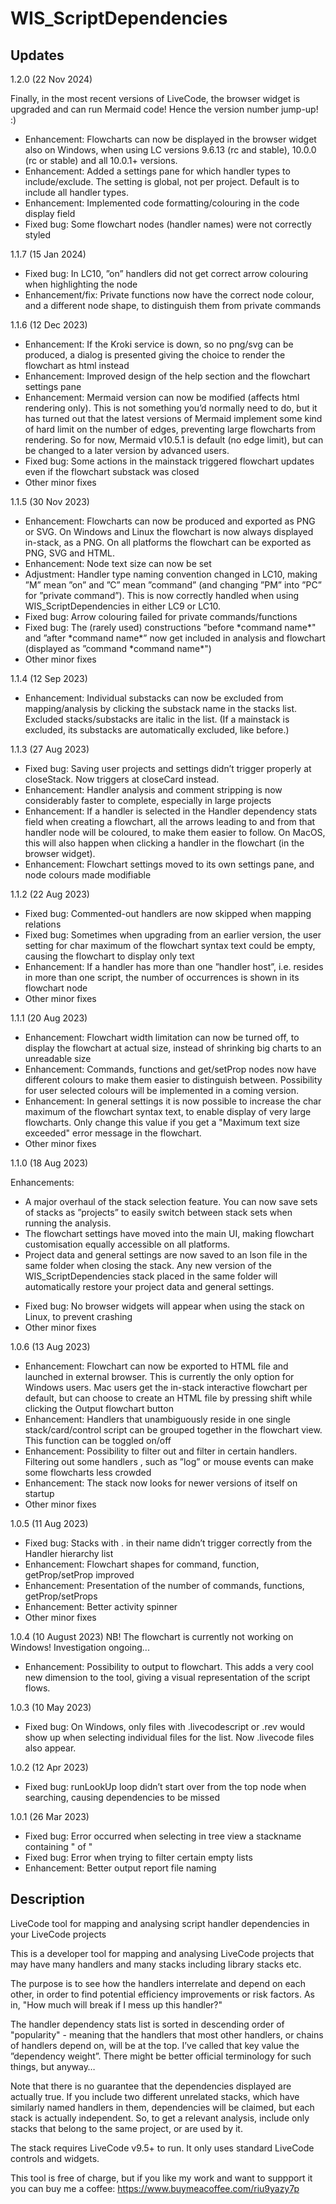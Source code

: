 # WIS_ScriptDependencies

## Updates
1.2.0 (22 Nov 2024)

Finally, in the most recent versions of LiveCode, the browser widget is upgraded and can run Mermaid code! Hence the version number jump-up! :)
<ul>
<li>Enhancement: Flowcharts can now be displayed in the browser widget also on Windows, when using LC versions 9.6.13 (rc and stable), 10.0.0 (rc or stable) and all 10.0.1+ versions.</li>
<li>Enhancement: Added a settings pane for which handler types to include/exclude. The setting is global, not per project. Default is to include all handler types.</li>
<li>Enhancement: Implemented code formatting/colouring in the code display field</li>
<li>Fixed bug: Some flowchart nodes (handler names) were not correctly styled</li>
</ul>

1.1.7 (15 Jan 2024)
<ul>
<li>Fixed bug: In LC10, ”on” handlers did not get correct arrow colouring when highlighting the node</li>
<li>Enhancement/fix: Private functions now have the correct node colour, and a different node shape, to distinguish them from private commands</li>
</ul>

1.1.6 (12 Dec 2023)
<ul>
<li>Enhancement: If the Kroki service is down, so no png/svg can be produced, a dialog is presented giving the choice to render the flowchart as html instead</li>
<li>Enhancement: Improved design of the help section and the flowchart settings pane</li>
<li>Enhancement: Mermaid version can now be modified (affects html rendering only). This is not something you’d normally need to do, but it has turned out that the latest versions of Mermaid implement some kind of hard limit on the number of edges, preventing large flowcharts from rendering. So for now, Mermaid v10.5.1 is default (no edge limit), but can be changed to a later version by advanced users.</li>
<li>Fixed bug: Some actions in the mainstack triggered flowchart updates even if the flowchart substack was closed</li>
<li>Other minor fixes</li>
</ul>

1.1.5 (30 Nov 2023)
<ul>
<li>Enhancement: Flowcharts can now be produced and exported as PNG or SVG. On Windows and Linux the flowchart is now always displayed in-stack, as a PNG. On all platforms the flowchart can be exported as PNG, SVG and HTML.</li>
<li>Enhancement: Node text size can now be set</li>
<li>Adjustment: Handler type naming convention changed in LC10, making ”M” mean ”on” and ”C” mean ”command” (and changing ”PM” into ”PC” for ”private command”). This is now correctly handled when using WIS_ScriptDependencies in either LC9 or LC10.</li>
<li>Fixed bug: Arrow colouring failed for private commands/functions</li>
<li>Fixed bug: The (rarely used) constructions ”before *command name*" and  ”after *command name*” now get included in analysis and flowchart (displayed as ”command *command name*")</li>
<li>Other minor fixes</li>
</ul>

1.1.4 (12 Sep 2023)
<ul>
<li>Enhancement: Individual substacks can now be excluded from mapping/analysis by clicking the substack name in the stacks list. Excluded stacks/substacks are italic in the list.
(If a mainstack is excluded, its substacks are automatically excluded, like before.)</li>
</ul>

1.1.3 (27 Aug 2023)
<ul>
<li>Fixed bug: Saving user projects and settings didn’t trigger properly at closeStack. Now triggers at closeCard instead.</li>
<li>Enhancement: Handler analysis and comment stripping is now considerably faster to complete, especially in large projects</li>
<li>Enhancement: If a handler is selected in the Handler dependency stats field when creating a flowchart, all the arrows leading to and from that handler node will be coloured, to make them easier to follow. On MacOS, this will also happen when clicking a handler in the flowchart (in the browser widget).</li>
<li>Enhancement: Flowchart settings moved to its own settings pane, and node colours made modifiable</li>
</ul>

1.1.2 (22 Aug 2023)
<ul>
<li>Fixed bug: Commented-out handlers are now skipped when mapping relations</li>
<li>Fixed bug: Sometimes when upgrading from an earlier version, the user setting for char maximum of the flowchart syntax text could be empty, causing the flowchart to display only text</li>
<li>Enhancement: If a handler has more than one ”handler host”, i.e. resides in more than one script, the number of occurrences is shown in its flowchart node
<li>Other minor fixes</li>
</ul>

1.1.1 (20 Aug 2023)

<ul>
<li>Enhancement: Flowchart width limitation can now be turned off, to display the flowchart at actual size, instead of shrinking big charts to an unreadable size</li>
<li>Enhancement: Commands, functions and get/setProp nodes now have different colours to make them easier to distinguish between. Possibility for user selected colours will be implemented in a coming version.</li>
<li>Enhancement: In general settings it is now possible to increase the char maximum of the flowchart syntax text, to enable display of very large flowcharts. Only change this value if you get a "Maximum text size exceeded" error message in the flowchart.</li>
<li>Other minor fixes</li>
</ul>

1.1.0 (18 Aug 2023)

Enhancements:
<ul>
<li>A major overhaul of the stack selection feature. You can now save sets of stacks as ”projects” to easily switch between stack sets when running the analysis.</li>
<li>The flowchart settings have moved into the main UI, making flowchart customisation equally accessible on all platforms.</li>
<li>Project data and general settings are now saved to an lson file in the same folder when closing the stack. Any new version of the WIS_ScriptDependencies stack placed in the same folder will automatically restore your project data and general settings.</li>
</ul>
<ul>
<li>Fixed bug: No browser widgets will appear when using the stack on Linux, to prevent crashing</li>
<li>Other minor fixes</li>
</ul>

1.0.6 (13 Aug 2023)
<ul>
<li>Enhancement: Flowchart can now be exported to HTML file and launched in external browser. This is currently the only option for Windows users. Mac users get the in-stack interactive flowchart per default, but can choose to create an HTML file by pressing shift while clicking the Output flowchart button</li>
<li>Enhancement: Handlers that unambiguously reside in one single stack/card/control script can be grouped together in the flowchart view. This function can be toggled on/off</li>
<li>Enhancement: Possibility to filter out and filter in certain handlers. Filtering out some handlers , such as ”log” or mouse events can make some flowcharts less crowded</li>
<li>Enhancement: The stack now looks for newer versions of itself on startup</li>
<li>Other minor fixes</li>
</ul>

1.0.5 (11 Aug 2023)
<ul>
<li>Fixed bug: Stacks with . in their name didn’t trigger correctly from the Handler hierarchy list</li>
<li>Enhancement: Flowchart shapes for command, function, getProp/setProp improved</li>
<li>Enhancement: Presentation of the number of commands, functions, getProp/setProps</li>
<li>Enhancement: Better activity spinner</li>
<li>Other minor fixes</li>
</ul>

1.0.4 (10 August 2023) NB! The flowchart is currently not working on Windows! Investigation ongoing...
<ul>
<li>Enhancement: Possibility to output to flowchart. This adds a very cool new dimension to the tool, giving a visual representation of the script flows.</li>
</ul>

1.0.3 (10 May 2023)
<ul>
<li>Fixed bug: On Windows, only files with .livecodescript  or .rev would show up when selecting individual files for the list. Now .livecode files also appear.</li>
</ul>

1.0.2 (12 Apr 2023)

<ul>
<li>Fixed bug: runLookUp loop didn’t start over from the top node when searching, causing dependencies to be missed</li>
</ul>

1.0.1 (26 Mar 2023)

<ul>
<li>Fixed bug: Error occurred when selecting in tree view a stackname containing " of "</li>
<li>Fixed bug: Error when trying to filter certain empty lists</li>
<li>Enhancement: Better output report file naming</li>
</ul>
  
## Description
LiveCode tool for mapping and analysing script handler dependencies in your LiveCode projects

This is a developer tool for mapping and analysing LiveCode projects that may have many handlers and many stacks including library stacks etc.

The purpose is to see how the handlers interrelate and depend on each other, in order to find potential efficiency improvements or risk factors. As in, "How much will break if I mess up this handler?"

The handler dependency stats list is sorted in descending order of "popularity" - meaning that the handlers that most other handlers, or chains of handlers depend on, will be at the top. I’ve called that key value the ”dependency weight”. There might be better official terminology for such things, but anyway…

Note that there is no guarantee that the dependencies displayed are actually true. If you include two different unrelated stacks, which have similarly named handlers in them, dependencies will be claimed, but each stack is actually independent. 
So, to get a relevant analysis, include only stacks that belong to the same project, or are used by it.

The stack requires LiveCode v9.5+ to run. It only uses standard LiveCode controls and widgets.

This tool is free of charge, but if you like my work and want to suppport it you can buy me a coffee: https://www.buymeacoffee.com/riu9yazy7p
